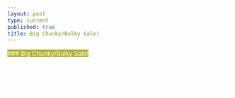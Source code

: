 ```yaml
---
layout: post
type: current
published: true
title: Big Chunky/Bulky Sale!
---
```

<span style="background-color:#b2b133;color:#ffffff;">
### Big Chunky/Bulky Sale!

All in-stock Chunky, Bulky & Super Chunky weight yarns are 30% off for the month of March come early for the best selection!

(does not apply to already discounted yarns)
</span>
